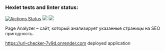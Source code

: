 ### Hexlet tests and linter status:
[![Aictions Status](https://github.com/Timurrr86/java-project-72/workflows/hexlet-check/badge.svg)](https://github.com/Timurrr86/java-project-72/actions) <a href="https://codeclimate.com/github/Timurrr86/java-project-72/maintainability"><img src="https://api.codeclimate.com/v1/badges/b7cff663799afd484009/maintainability" /></a> <a href="https://codeclimate.com/github/Timurrr86/java-project-72/test_coverage"><img src="https://api.codeclimate.com/v1/badges/b7cff663799afd484009/test_coverage" /></a>

Page Analyzer – сайт, который анализирует указанные страницы на SEO пригодность.

https://url-checker-7v9d.onrender.com deployed application
